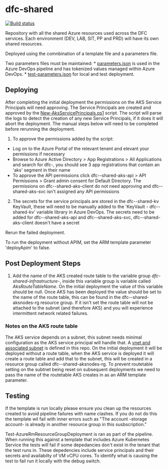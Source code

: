 # dfc-shared

[![Build status](https://sfa-gov-uk.visualstudio.com/Digital%20First%20Careers/_apis/build/status/DFC%20Shared/dfc-shared?branchName=master)](https://sfa-gov-uk.visualstudio.com/Digital%20First%20Careers/_build/latest?definitionId=1131)

Repository with all the shared Azure resources used across the DFC services.
Each environment (DEV, LAB, SIT, PP and PRD) will have its own shared resources.

Deployed using the comnbination of a template file and a parameters file.

Two parameters files must be maintained:
    * [parameters.json](Resources/parameters.json) is used in the Azure DevOps pipeline and has tokenized values managed within Azure DevOps.
    * [test-parameters.json](Resources/template.json) for local and test deployment.

## Deploying

After completing the initial deployment the permissions on the AKS Service Principals will need approving.  The Service Principals are created and approved by the [New-AksServicePrincipals.ps1](PSScripts/New-AksServicePrincipals.ps1) script.  The script will parse the logs to detect the creation of any new Service Principals, if it does it will abort the deployment.  The manual steps below will need to be completed before rerunning the deployment.

1. To approve the permissions added by the script:
- Log on to the Azure Portal of the relevant tenent and elevant your permissions if necessary
- Browse to Azure Active Directory > App Registrations > All Applications and search for dfc-<env>, you should see 3 app registrations that contain an 'aks' segment in their name
- To approve the API permissions click dfc-<env>-shared-aks-api > API Permissions > Grant admin consent for Default Directory.  The permissions on dfc-<env>-shared-aks-client do not need approving and dfc-<env>-shared-aks-svc isn't assigned any API permissions

2. The secrets for the service principals are stored in the dfc-<env>-shared-kv KeyVault, these will need to be manually added to the 'KeyVault - dfc-<env>-shared-kv' variable library in Azure DevOps.  The secrets need to be added for dfc-<env>-shared-aks-api and dfc-<env>-shared-aks-svc, dfc-<env>-shared-aks-client doesn't have a secret

Rerun the failed deployment.

To run the deployment without APIM, set the ARM template parameter 'deployApim' to false.

## Post Deployment Steps

1. Add the name of the AKS created route table to the variable group  *dfc-shared-infrastructure-<env>*, inside this variable group is variable called *AksRouteTableName*.  On the initial deployment the value of this variable should be null.  Once AKS has been deployed the value should be set to the name of the route table, this can be found in the dfc-<env>-shared-aksnodes-rg resource group.  If it isn't set the route table will not be attached to the subnet (and therefore AKS) and you will experience intermittent network related failures.

### Notes on the AKS route table

The AKS service depends on a subnet, this subnet needs minimal configuration as the AKS service principal will handle that.  A [vnet and associated subnet](Resources\networks\aks-vnet.json) is defined in this repo.  On the initial deployment it will be deployed without a route table, when the AKS service is deployed it will create a route table and add that to the subnet, this will be created in a resource group called dfc-<env>-shared-aksnodes-rg.  To prevent routetable setting on the subtnet being reset on subsequent deployments we need to pass the name of the routetable AKS creates in as an ARM template parameter.

## Testing

If the template is run locally please ensure you clean up the resources created to avoid pipeline failures with name clashes. If you do not do this the template wil fail with inner errors such as "The account -storage account- is already in another resource group in this susbscription.\"

Test-AzureRmResourceGroupDeployment is ran as part of the pipeline.  When running this against a template that includes Azure Kubernetes Service the tests will fail if some depedancies don't exist in the tenant that the test runs in.  These depedencies include service principals and their secrets and availabilty of VM vCPU cores.  To identify what is causing the test to fail run it locally with the debug switch.